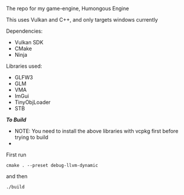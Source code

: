 The repo for my game-engine, Humongous Engine

This uses Vulkan and C++, and only targets windows currently

Dependencies:
* Vulkan SDK
* CMake
* Ninja

Libraries used:
* GLFW3
* GLM
* VMA
* ImGui
* TinyObjLoader 
* STB


***To Build***

* NOTE:
You need to install the above libraries with vcpkg first before trying to build
*


First run
``` shell
cmake . --preset debug-llvm-dynamic
```

and then
``` shell
./build
```

